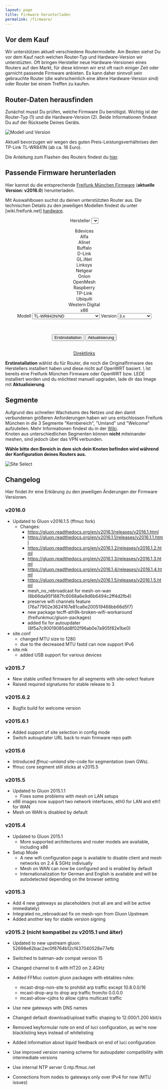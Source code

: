 ```yaml
---
layout: page
title: Firmware herunterladen
permalink: /firmware/
---
```


## Vor dem Kauf

Wir unterstützen aktuell verschiedene Routermodelle. Am Besten siehst Du vor dem Kauf nach welchen Router-Typ und Hardware-Version wir unterstüzten. Oft bringen Hersteller neue Hardware-Versionen eines Routers auf den Markt, für diese können wir erst oft nach einiger Zeit oder garnicht passende Firmware anbieten. Es kann daher sinnvoll sein gebrauchte Router (die wahrscheinlich eine ältere Hardware-Version sind) oder Router bei einem Treffen zu kaufen.

## Router-Daten herausfinden

Zunächst musst Du prüfen, welche Firmware Du benötigst. Wichtig ist der Router-Typ (1) und die Hardware-Version (2). Beide Informationen findest Du auf der Rückseite Deines Geräts.

![Modell und Version](/assets/router-flashen/guide-14.jpg)

Aktuell bevorzugen wir wegen des guten Preis-Leistungsverhältnises den TP-Link TL-WR841N (ab ca. 16 Euro).

Die Anleitung zum Flashen des Routers findest du [hier][router-flashen].

## Passende Firmware herunterladen

Hier kannst du die entsprechende [Freifunk München Firmware](https://firmware.ffmuc.net/) (**aktuelle Version: v2016.0**) herunterladen.

Mit Auswahlboxen suchst du deinen unterstützten Router aus. Die technischen Details zu den jeweiligen Modellen findest du unter [wiki.freifunk.net]
[hardware].

<div markdown="0" style="text-align:center">

<label for="brand">Hersteller</label>
<select id="brand" onchange="giveSelection(1,this.value)">
  <option value="8devices">8devices</option>
  <option value="alfa">Alfa</option>
  <option value="allnet">Allnet</option>
  <option value="buffalo">Buffalo</option>
  <option value="d-link">D-Link</option>
  <option value="gl-inet">GL.iNet</option>
  <option value="linksys">Linksys</option>
  <option value="netgear">Netgear</option>
  <option value="onion">Onion</option>
  <option value="openmesh">OpenMesh</option>
  <option value="raspberry">Raspberry</option>
  <option value="tp-link" selected>TP-Link</option>
  <option value="ubiquiti">Ubiquiti</option>
  <option value="wd">Western Digital</option>
  <option value="x86">x86</option>
</select>
<label for="model">Modell</label>
<select id="model" onchange="giveSelection(2,this.value)">
  <option data-option="8devices" value="carambola2-board">Carambola2 Board</option>
  <option data-option="alfa" value="ap121">AP121</option>
  <option data-option="alfa" value="ap121u">AP121U</option>
  <option data-option="alfa" value="hornet-ub">Hornet UB</option>
  <option data-option="alfa" value="n2-n5">N2-N5</option>
  <option data-option="alfa" value="tube2h">Tube2H</option>
  <option data-option="allnet" value="all0315n">ALL0315N</option>
  <option data-option="buffalo" value="wzr-600dhp">WZR 600DHP</option>
  <option data-option="buffalo" value="wzr-hp-ag300h">WZR HP AG300H</option>
  <option data-option="buffalo" value="wzr-hp-g300nh">WZR HP G300NH</option>
  <option data-option="buffalo" value="wzr-hp-g450h">WZR HP G450H</option>
  <option data-option="d-link" value="dir-505">DIR-505</option>
  <option data-option="d-link" value="dir-615">DIR-615</option>
  <option data-option="d-link" value="dir-825">DIR-825</option>
  <option data-option="gl-inet" value="6408a">6408A</option>
  <option data-option="gl-inet" value="6416a">6416A</option>
  <option data-option="linksys" value="wrt160nl">WRT160NL</option>
  <option data-option="netgear" value="wndr3700">WNDR3700</option>
  <option data-option="netgear" value="wndr3700v2">WNDR3700v2</option>
  <option data-option="netgear" value="wndr3700v4">WNDR3700v4</option>
  <option data-option="netgear" value="wndr3800">WNDR3800</option>
  <option data-option="netgear" value="wndr4300">WNDR4300</option>
  <option data-option="netgear" value="wndrmacv2">WNDRMACv2</option>
  <option data-option="onion" value="omega">OMEGA</option>
  <option data-option="openmesh" value="mr1750">MR1750</option>
  <option data-option="openmesh" value="mr1750v2">MR1750v2</option>
  <option data-option="openmesh" value="mr600">MR600</option>
  <option data-option="openmesh" value="mr600v2">MR600v2</option>
  <option data-option="openmesh" value="mr900">MR600</option>
  <option data-option="openmesh" value="mr900v2">MR600v2</option>
  <option data-option="openmesh" value="om2p-hs">OM2P-HS</option>
  <option data-option="openmesh" value="om2p-hsv2">OM2P-HSv2</option>
  <option data-option="openmesh" value="om2p-hsv3">OM2P-HSv3</option>
  <option data-option="openmesh" value="om2p-lc">OM2P-LC</option>
  <option data-option="openmesh" value="om2p">OM2P</option>
  <option data-option="openmesh" value="om2pv2">OM2Pv2</option>
  <option data-option="openmesh" value="om5p-ac">OM5P-AC</option>
  <option data-option="openmesh" value="om5p-acv2">OM5P-ACv2</option>
  <option data-option="openmesh" value="om5p-an">OM5P-AN</option>
  <option data-option="openmesh" value="om5p">OM5P</option>
  <option data-option="raspberry" value="pi">Pi</option>
  <option data-option="tp-link" value="archer-c5">Archer C5</option>
  <option data-option="tp-link" value="archer-c7">Archer C7</option>
  <option data-option="tp-link" value="cpe210">CPE210</option>
  <option data-option="tp-link" value="cpe220">CPE220</option>
  <option data-option="tp-link" value="cpe510">CPE510</option>
  <option data-option="tp-link" value="cpe520">CPE520</option>
  <option data-option="tp-link" value="tl-mr13u">TL-MR13U</option>
  <option data-option="tp-link" value="tl-mr3020">TL-MR3020</option>
  <option data-option="tp-link" value="tl-mr3040">TL-MR3040</option>
  <option data-option="tp-link" value="tl-mr3220">TL-MR3220</option>
  <option data-option="tp-link" value="tl-mr3420">TL-MR3420</option>
  <option data-option="tp-link" value="tl-wa701n-nd">TL-WA701N/ND</option>
  <option data-option="tp-link" value="tl-wa750re">TL-WA750RE</option>
  <option data-option="tp-link" value="tl-wa7510n">TL-WA7510N</option>
  <option data-option="tp-link" value="tl-wa801n-nd">TL-WA801N/ND</option>
  <option data-option="tp-link" value="tl-wa830re">TL-WA830RE</option>
  <option data-option="tp-link" value="tl-wa850re">TL-WA850RE</option>
  <option data-option="tp-link" value="tl-wa860re">TL-WA860RE</option>
  <option data-option="tp-link" value="tl-wa901n-nd">TL-WA901N/ND</option>
  <option data-option="tp-link" value="tl-wdr3500">TL-WDR3500</option>
  <option data-option="tp-link" value="tl-wdr3600">TL-WDR3600</option>
  <option data-option="tp-link" value="tl-wdr4300">TL-WDR4300</option>
  <option data-option="tp-link" value="tl-wdr4900">TL-WDR4900</option>
  <option data-option="tp-link" value="tl-wr1043n-nd">TL-WR1043N/ND</option>
  <option data-option="tp-link" value="tl-wr2543n-nd">TL-WR2543N/ND</option>
  <option data-option="tp-link" value="tl-wr703n">TL-WR703N</option>
  <option data-option="tp-link" value="tl-wr710n">TL-WR710N</option>
  <option data-option="tp-link" value="tl-wr740n-nd">TL-WR740N/ND</option>
  <option data-option="tp-link" value="tl-wr741n-nd">TL-WR741N/ND</option>
  <option data-option="tp-link" value="tl-wr743n-nd">TL-WR743N/ND</option>
  <option data-option="tp-link" value="tl-wr841n-nd">TL-WR841N/ND</option>
  <option data-option="tp-link" value="tl-wr842n-nd" selected>TL-WR842N/ND</option>
  <option data-option="tp-link" value="tl-wr843n-nd">TL-WR843N/ND</option>
  <option data-option="tp-link" value="tl-wr940n-nd">TL-WR940N/ND</option>
  <option data-option="tp-link" value="tl-wr941n-nd">TL-WR941N/ND</option>
  <option data-option="ubiquiti" value="airgateway">AirGateway</option>
  <option data-option="ubiquiti" value="airrouter">AirRouter</option>
  <option data-option="ubiquiti" value="bullet-m">Bullet M</option>
  <option data-option="ubiquiti" value="bullet-m2">Bullet M2</option>
  <option data-option="ubiquiti" value="bullet-m5">Bullet M5</option>
  <option data-option="ubiquiti" value="loco-m">Nanostation Loco M</option>
  <option data-option="ubiquiti" value="loco-m-xw">Nanostation Loco M XW</option>
  <option data-option="ubiquiti" value="nanostation-m-xw">Nanostation M XW</option>
  <option data-option="ubiquiti" value="nanostation-m">Nanostation/Loco M</option>
  <option data-option="ubiquiti" value="nanostation-m2">Nanostation/Loco M2</option>
  <option data-option="ubiquiti" value="nanostation-m5">Nanostation/Loco M5</option>
  <option data-option="ubiquiti" value="picostation-m">Picostation M2</option>
  <option data-option="ubiquiti" value="rocket-m-xw">Rocket M XW</option>
  <option data-option="ubiquiti" value="rocket-m">Rocket M</option>
  <option data-option="ubiquiti" value="rocket-m2">Rocket M2</option>
  <option data-option="ubiquiti" value="rocket-m5">Rocket M5</option>
  <option data-option="ubiquiti" value="unifi-ap-pro">UniFi AP-Pro</option>
  <option data-option="ubiquiti" value="unifi">UniFi AP / Unifi AP-LR</option>
  <option data-option="ubiquiti" value="unifiap-outdoor+">UniFi Outdoor+</option>
  <option data-option="ubiquiti" value="unifiap-outdoor">UniFi Outdoor</option>
  <option data-option="wd" value="my-net-n600">My Net N600</option>
  <option data-option="wd" value="my-net-n750">My Net N750</option>
  <option data-option="x86" value="vmi32">Virtual Machine Images (x86)</option>
  <option data-option="x86" value="vmi64">Virtual Machine Images (x86-64)</option>
</select>
<label for="version">Version</label>
<select id="version">
  <option data-option="carambola2-board" value="">sysupgrade</option>
  <option data-option="ap121" value="">factory</option>
  <option data-option="ap121u" value="">factory</option>
  <option data-option="hornet-ub" value="">factory</option>
  <option data-option="n2-n5" value="">sysupgrade</option>
  <option data-option="tube2h" value="">sysupgrade</option>
  <option data-option="all0315n" value="">sysupgrade</option>
  <option data-option="wzr-600dhp" value="">factory</option>
  <option data-option="wzr-hp-ag300h" value="">factory</option>
  <option data-option="wzr-hp-g300nh" value="">factory</option>
  <option data-option="wzr-hp-g300nh2" value="">factory</option>
  <option data-option="wzr-hp-g450h" value="">factory</option>
  <option data-option="dir-505" value="rev-a1">rev A1</option>
  <option data-option="dir-505" value="rev-a2">rev A2</option>
  <option data-option="dir-615" value="rev-c1">rev C1</option>
  <option data-option="dir-825" value="rev-b1">rev B1</option>
  <option data-option="6408a" value="v1">v1</option>
  <option data-option="6416a" value="v1">v1</option>
  <option data-option="wrt160nl" value="">factory</option>
  <option data-option="wndr3700" value="">factory</option>
  <option data-option="wndr3700v2" value="">factory</option>
  <option data-option="wndr3700v4" value="">factory</option>
  <option data-option="wndr3800" value="">factory</option>
  <option data-option="wndr4300" value="">factory</option>
  <option data-option="wndrmacv2" value="">factory</option>
  <option data-option="omega" value="">factory</option>
  <option data-option="mr1750" value="">factory</option>
  <option data-option="mr1750v2" value="">factory</option>
  <option data-option="mr600" value="">factory</option>
  <option data-option="mr600v2" value="">factory</option>
  <option data-option="mr900" value="">factory</option>
  <option data-option="mr900v2" value="">factory</option>
  <option data-option="om2p" value="">factory</option>
  <option data-option="om2pv2" value="">factory</option>
  <option data-option="om2p-hs" value="">factory</option>
  <option data-option="om2p-hsv2" value="">factory</option>
  <option data-option="om2p-hsv3" value="">factory</option>
  <option data-option="om2p-lc" value="">factory</option>
  <option data-option="om5p" value="">factory</option>
  <option data-option="om5p-ac" value="">factory</option>
  <option data-option="om5p-acv2" value="">factory</option>
  <option data-option="om5p-an" value="">factory</option>
  <option data-option="pi" value="">1.x</option>
  <option data-option="pi" value="2">2.x</option>
  <option data-option="archer-c5" value="v1">1.x</option>
  <option data-option="archer-c7" value="v2">2.x</option>
  <option data-option="cpe210" value="v1.0">1.0</option>
  <option data-option="cpe210" value="v1.1">1.1</option>
  <option data-option="cpe220" value="v1.0">1.0</option>
  <option data-option="cpe220" value="v1.1">1.1</option>
  <option data-option="cpe510" value="v1.0">1.0</option>
  <option data-option="cpe510" value="v1.1">1.1</option>
  <option data-option="cpe520" value="v1.0">1.0</option>
  <option data-option="cpe520" value="v1.1">1.1</option>
  <option data-option="tl-mr13u" value="v1">1.x</option>
  <option data-option="tl-mr3020" value="v1">1.x</option>
  <option data-option="tl-mr3040" value="v1">1.x</option>
  <option data-option="tl-mr3040" value="v2">2.x</option>
  <option data-option="tl-mr3220" value="v1">1.x</option>
  <option data-option="tl-mr3220" value="v2">2.x</option>
  <option data-option="tl-mr3420" value="v1">1.x</option>
  <option data-option="tl-mr3420" value="v2">2.x</option>
  <option data-option="tl-wa701n-nd" value="v1">1.x</option>
  <option data-option="tl-wa701n-nd" value="v2">2.x</option>
  <option data-option="tl-wa750re" value="v1">1.x</option>
  <option data-option="tl-wa7510n" value="v1">1.x</option>
  <option data-option="tl-wa801n-nd" value="v1">1.x</option>
  <option data-option="tl-wa801n-nd" value="v2">2.x</option>
  <option data-option="tl-wa801n-nd" value="v3">3.x</option>
  <option data-option="tl-wa830re" value="v1">1.x</option>
  <option data-option="tl-wa830re" value="v2">2.x</option>
  <option data-option="tl-wa850re" value="v1">1.x</option>
  <option data-option="tl-wa860re" value="v1">1.x</option>
  <option data-option="tl-wa901n-nd" value="v1">1.x</option>
  <option data-option="tl-wa901n-nd" value="v2">2.x</option>
  <option data-option="tl-wa901n-nd" value="v3">3.x</option>
  <option data-option="tl-wdr3500" value="v1">1.x</option>
  <option data-option="tl-wdr3600" value="v1">1.x</option>
  <option data-option="tl-wdr4300" value="v1">1.x</option>
  <option data-option="tl-wdr4900" value="v1">1.x</option>
  <option data-option="tl-wr1043n-nd" value="v1">1.x</option>
  <option data-option="tl-wr1043n-nd" value="v2">2.x</option>
  <option data-option="tl-wr1043n-nd" value="v3">3.x</option>
  <option data-option="tl-wr1043n-nd" value="v4">4.x</option>
  <option data-option="tl-wr2543n-nd" value="v1">1.x</option>
  <option data-option="tl-wr703n" value="v1">1.x</option>
  <option data-option="tl-wr710n" value="v1">1.x</option>
  <option data-option="tl-wr710n" value="v2">2.0</option>
  <option data-option="tl-wr710n" value="v2.1">2.1</option>
  <option data-option="tl-wr740n-nd" value="v1">1.x</option>
  <option data-option="tl-wr740n-nd" value="v3">3.x</option>
  <option data-option="tl-wr740n-nd" value="v4">4.x</option>
  <option data-option="tl-wr740n-nd" value="v5">5.x</option>
  <option data-option="tl-wr741n-nd" value="v1">1.x</option>
  <option data-option="tl-wr741n-nd" value="v2">2.x</option>
  <option data-option="tl-wr741n-nd" value="v4">4.x</option>
  <option data-option="tl-wr741n-nd" value="v5">5.x</option>
  <option data-option="tl-wr743n-nd" value="v1">1.x</option>
  <option data-option="tl-wr743n-nd" value="v2">2.x</option>
  <option data-option="tl-wr841n-nd" value="v3">3.x</option>
  <option data-option="tl-wr841n-nd" value="v5">5.x</option>
  <option data-option="tl-wr841n-nd" value="v7">7.x</option>
  <option data-option="tl-wr841n-nd" value="v8">8.x</option>
  <option data-option="tl-wr841n-nd" value="v9">9.x</option>
  <option data-option="tl-wr841n-nd" value="v10">10.x</option>
  <option data-option="tl-wr841n-nd" value="v11">11.x</option>
  <option data-option="tl-wr842n-nd" value="v1">1.x</option>
  <option data-option="tl-wr842n-nd" value="v2">2.x</option>
  <option data-option="tl-wr842n-nd" value="v3" selected>3.x</option>
  <option data-option="tl-wr843n-nd" value="v1">1.x</option>
  <option data-option="tl-wr940n-nd" value="v1">1.x</option>
  <option data-option="tl-wr940n-nd" value="v2">2.x</option>
  <option data-option="tl-wr940n-nd" value="v3">3.x</option>
  <option data-option="tl-wr941n-nd" value="v2">2.x</option>
  <option data-option="tl-wr941n-nd" value="v3">3.x</option>
  <option data-option="tl-wr941n-nd" value="v4">4.x</option>
  <option data-option="tl-wr941n-nd" value="v5">5.x</option>
  <option data-option="tl-wr941n-nd" value="v6">6.x</option>
  <option data-option="airgateway" value="">factory</option>
  <option data-option="airrouter" value="">factory</option>
  <option data-option="bullet-m" value="">factory</option>
  <option data-option="bullet-m2" value="">factory</option>
  <option data-option="bullet-m5" value="">factory</option>
  <option data-option="loco-m" value="">factory only</option>
  <option data-option="loco-m-xw" value="">factory</option>
  <option data-option="nanostation-m" value="">factory</option>
  <option data-option="nanostation-m2" value="">factory</option>
  <option data-option="nanostation-m5" value="">factory</option>
  <option data-option="nanostation-m-xw" value="">factory</option>
  <option data-option="picostation-m2" value="">factory</option>
  <option data-option="rocket-m" value="">factory only</option>
  <option data-option="rocket-m2" value="">factory</option>
  <option data-option="rocket-m5" value="">factory</option>
  <option data-option="rocket-m-xw" value="">factory</option>
  <option data-option="unifi" value="">factory</option>
  <option data-option="unifi-ap-pro" value="">factory</option>
  <option data-option="unifiap-outdoor" value="">factory</option>
  <option data-option="unifiap-outdoor+" value="">factory</option>
  <option data-option="my-net-n600" value="">factory</option>
  <option data-option="my-net-n750" value="">factory</option>
  <option data-option="vmi64" value="64">Generic</option>
  <option data-option="vmi64" value="64-virtualbox">Virtualbox VDI</option>
  <option data-option="vmi64" value="64-vmware">VMware vmdk</option>
  <option data-option="vmi32" value="generic">Generic</option>
  <option data-option="vmi32" value="kvm">QEMU/KVM</option>
  <option data-option="vmi32" value="virtualbox">Virtualbox VDI</option>
  <option data-option="vmi32" value="vmware">VMware vmdk</option>
</select>

<script src="https://ajax.googleapis.com/ajax/libs/jquery/3.2.1/jquery.min.js"></script>

<script type="text/javascript">
var sel1 = document.querySelector('#brand');
var sel2 = document.querySelector('#model');
var sel3 = document.querySelector('#version');
var options2 = sel2.querySelectorAll('option');
var options3 = sel3.querySelectorAll('option');

function giveSelection(box,selValue) {
  var sel;
  var options;
  if(box === 1) {
    sel = sel2;
    options = options2;
  } else {
    sel = sel3;
    options = options3;
  }
  sel.innerHTML = '';
  for(var i = 0; i < options.length; i++) {
    if(options[i].dataset.option === selValue) {
      sel.appendChild(options[i]);
    }
  }
  if(box === 1) {
    giveSelection(2,sel.value);
  }
}

function getImage(code,type,url,gluon) {
  var el1 = document.getElementById('brand');
  var el2 = document.getElementById('model');
  var el3 = document.getElementById('version');
  var brand = el1.options[el1.selectedIndex].value;
  var model = el2.options[el2.selectedIndex].value;
  var version = el3.options[el3.selectedIndex].value;
  var imgURL = url + type + '/gluon-' + code + '-' + gluon + '-' + brand;
  if(model !== 'vmi32' && model !== 'vmi64') {
    imgURL += '-' + model;
  }
  if(version.length != 0) {
    imgURL += '-' + version;
  }
  if(type === 'sysupgrade') {
    imgURL += '-' + type;
  }
  if( model == 'pi' || version === 'kvm' || version == '64' || version === 'generic') {
    imgURL += '.img.gz';
  } else if(version == '64-virtualbox' || version === 'virtualbox') {
    imgURL += '.vdi';
  } else if(version == '64-vmware' || version === 'vmware') {
    imgURL += '.vmdk';
  } else {
    imgURL += '.bin';
  }

  $.ajax({
          type: "GET",
          url: imgURL
        }).done(function (result) {
          console.log("working");
          window.location.href = imgURL;
       }).fail(function () {
          alert("Entschuldige, die Firmware gibt es leider nicht!");
       });
}
</script>

<br><br>
  <button type="button" class="btn btn-default" onclick="getImage('ffmuc','factory','https://firmware.ffmuc.net/stable/','v2016.0');">Erstinstallation</button>
  <button type="button" class="btn btn-primary" onclick="getImage('ffmuc','sysupgrade','https://firmware.ffmuc.net/stable/','v2016.0');">Aktualisierung</button>

<br>
<a href="https://firmware.ffmuc.net/stable/">Direktlinks</a>

</div>

**Erstinstallation** wählst du für Router, die noch die Originalfirmware des Herstellers installiert haben und diese nicht auf OpenWRT basiert. \\
Ist bereits eine Freifunk München Firmware oder OpenWRT bzw. LEDE installiert worden und du möchtest manuell upgraden, lade dir das Image mit **Aktualisierung**.

## Segmente

Aufgrund des schnellen Wachstums des Netzes und den damit verbundenen größeren Anforderungen haben wir uns entschlossen Freifunk München in die 3 Segmente "Kernbereich", "Umland" und "Welcome" aufzuteilen. Mehr Informationen findest du in der [Wiki](https://ffmuc.net/wiki/p/Segmente#Die_aktuellen_Segmente). <br>
Knoten aus unterschiedlichen Segmenten können **nicht** miteinander meshen, sind jedoch über das VPN verbunden.

**Wähle bitte den Bereich in dem sich dein Knoten befinden wird während der Konfiguration deines Routers aus.**

![Site Select](/assets/firmware/site-select.png)

## Changelog

Hier findet ihr eine Erklärung zu den jeweiligen Änderungen der Firmware Versionen.

### v2016.0
 - Updated to Gluon v2016.1.5 (ffmuc fork)
   - Changes:
     - https://gluon.readthedocs.org/en/v2016.1/releases/v2016.1.html
     - https://gluon.readthedocs.org/en/v2016.1.1/releases/v2016.1.1.html
     - https://gluon.readthedocs.org/en/v2016.1.2/releases/v2016.1.2.html
     - https://gluon.readthedocs.org/en/v2016.1.3/releases/v2016.1.3.html
     - https://gluon.readthedocs.org/en/v2016.1.4/releases/v2016.1.4.html
     - https://gluon.readthedocs.org/en/v2016.1.5/releases/v2016.1.5.html
     - mesh_no_rebroadcast for mesh-on-wan (8b66da95f1887fc6068a6e9d6b6494c2ff4d2fb4)
     - preserve wifi channels feature (76a77902e3624167e81ca6e200519468bb66d5f7)
     - new package tecff-ath9k-broken-wifi-workaround (freifunkmuc/gluon-packages)
     - added fix for autoupdater (8f5a7c90019085dd8f02f96ab0e7a905f82e1be0)
 - site.conf
   - changed MTU size to 1280
   - due to the decreased MTU fastd can now support IPv6
 - site.mk
   - added USB support for various devices

### v2015.7
 * New stable unified firmware for all segments with site-select feature
 * Raised required signatures for stable release to 3

### v2015.6.2
 * Bugfix build for welcome version

### v2015.6.1
 * Added support of site selection in config mode
 * Switch autoupdater URL back to main firmware repo path

### v2015.6
 - Introduced *ffmuc-umland* site-code for segmentation (own GWs).
 - ffmuc core segment still sticks at v2015.5

### v2015.5
 - Updated to Gluon 2015.1.1
   - Fixes some problems with mesh on LAN setups
 - x86 images now support two network interfaces, eth0 for LAN and eth1 for WAN
 - Mesh on WAN is disabled by default

### v2015.4
 - Updated to Gluon 2015.1
   - More supported architectures and router models are available, including x86
 - Setup Mode
   - A new wifi configuration page is available to disable client and mesh
     networks on 2.4 & 5GHz indiviually
   - Mesh on WAN can now be configured and is enabled by default
   - Internationalization for German and English is available and will
     be autodetected depending on the browser setting

### v2015.3

- Add 4 new gateways as placeholders (not all are and will be active immediately)
- Integrated no_rebroadcast fix on mesh-vpn from Gluon Upstream
- Added another key for stable version signing

### v2015.2 (nicht kompatibel zu v2015.1 und älter)

 - Updated to new upstream gluon: 52698e62bac2ec0f8764b12cf437040528e77efb

 - Switched to batman-adv compat version 15
 - Changed channel to 6 with HT20 on 2.4GHz
 - Added FFMuc custom gluon packages with ebtables rules:
   - mcast-drop-non-site to prohibit arp traffic except 10.8.0.0/16
   - mcast-drop-arp to drop arp traffic from/to 0.0.0.0
   - mcast-allow-cjdns to allow cjdns multicast traffic
 - Use new gateways with DNS names
 - Changed default download/upload traffic shaping to 12.000/1.200 kbit/s
 - Removed keyformular note on end of luci configuration, as we're now
   blacklisting keys instead of whitelisting
 - Added information about liquid feedback on end of luci configuration
 - Use improved version naming scheme for autoupdater compatibility with
   intermediate versions
 - Use internal NTP server 0.ntp.ffmuc.net
 - Connections from nodes to gateways only over IPv4 for now (MTU issues)

[hardware]: https://wiki.freifunk.net/Kategorie:Hardware
[router-flashen]: /router-flashen/
